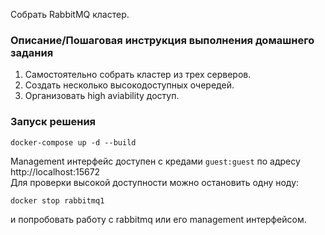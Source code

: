 Cобрать RabbitMQ кластер.  

### Описание/Пошаговая инструкция выполнения домашнего задания  
1. Самостоятельно собрать кластер из трех серверов.
2. Создать несколько высокодоступных очередей.
3. Организовать high aviability доступ.

### Запуск решения  
```
docker-compose up -d --build
```
Management интерфейс доступен с кредами `guest:guest` по адресу http://localhost:15672  
Для проверки высокой доступности можно остановить одну ноду:
```
docker stop rabbitmq1
```
и попробовать работу с rabbitmq или его management интерфейсом.
